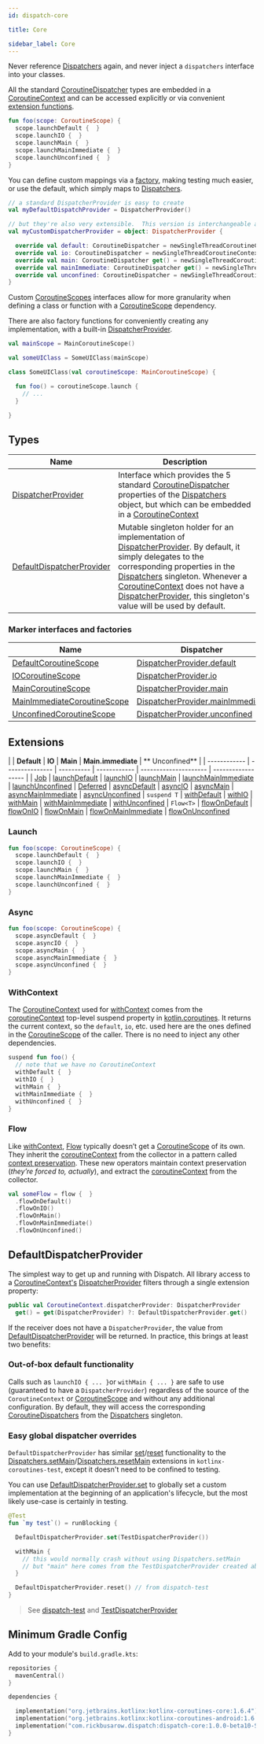 ```yaml
---
id: dispatch-core

title: Core

sidebar_label: Core
---
```



Never reference [Dispatchers] again, and never inject a `dispatchers` interface into your classes.

All the standard [CoroutineDispatcher] types are embedded in a [CoroutineContext] and can be
accessed explicitly or via convenient [extension functions](#extensions).

```kotlin
fun foo(scope: CoroutineScope) {
  scope.launchDefault {  }
  scope.launchIO {  }
  scope.launchMain {  }
  scope.launchMainImmediate {  }
  scope.launchUnconfined {  }
}
```

You can define custom mappings via a [factory](#marker-interfaces-and-factories), making testing
much easier, or use the default, which simply maps to [Dispatchers].

```kotlin
// a standard DispatcherProvider is easy to create
val myDefaultDispatchProvider = DispatcherProvider()

// but they're also very extensible.  This version is interchangeable and is convenient in some test scenarios.
val myCustomDispatcherProvider = object: DispatcherProvider {

  override val default: CoroutineDispatcher = newSingleThreadCoroutineContext("default")
  override val io: CoroutineDispatcher = newSingleThreadCoroutineContext("io")
  override val main: CoroutineDispatcher get() = newSingleThreadCoroutineContext("main")
  override val mainImmediate: CoroutineDispatcher get() = newSingleThreadCoroutineContext("mainImmediate")
  override val unconfined: CoroutineDispatcher = newSingleThreadCoroutineContext("unconfined")
}
```

Custom [CoroutineScopes][CoroutineScope] interfaces allow for more granularity when defining a class
or function with a [CoroutineScope] dependency.

There are also factory functions for conveniently creating any implementation, with a
built-in [DispatcherProvider].

```kotlin
val mainScope = MainCoroutineScope()

val someUIClass = SomeUIClass(mainScope)

class SomeUIClass(val coroutineScope: MainCoroutineScope) {

  fun foo() = coroutineScope.launch {
    // ...
  }

}
```



## Types

| **Name**                     | **Description**
| -------------                | --------------- |
| [DispatcherProvider]         | Interface which provides the 5 standard [CoroutineDispatcher] properties of the [Dispatchers] object, but which can be embedded in a [CoroutineContext]
| [DefaultDispatcherProvider]  | Mutable singleton holder for an implementation of [DispatcherProvider]. By default, it simply delegates to the corresponding properties in the [Dispatchers] singleton. Whenever a [CoroutineContext] does not have a [DispatcherProvider], this singleton's value will be used by default.

### Marker interfaces and factories

| **Name**                        | **Dispatcher**
| -------------                   | --------------- |
| [DefaultCoroutineScope]         | [DispatcherProvider.default]
| [IOCoroutineScope]              | [DispatcherProvider.io]
| [MainCoroutineScope]            | [DispatcherProvider.main]
| [MainImmediateCoroutineScope]   | [DispatcherProvider.mainImmediate]
| [UnconfinedCoroutineScope]      | [DispatcherProvider.unconfined]

## Extensions

|              | **Default**     | **IO**     | **Main**     | **Main.immediate**    | **
Unconfined**     |
| ------------ | --------------- | ---------- | ------------ | --------------------- | ------------------ |
| [Job]        | [launchDefault] | [launchIO] | [launchMain] | [launchMainImmediate] | [launchUnconfined]
| [Deferred]   | [asyncDefault]  | [asyncIO]  | [asyncMain]  | [asyncMainImmediate]  | [asyncUnconfined]
| `suspend T`  | [withDefault]   | [withIO]   | [withMain]   | [withMainImmediate]   | [withUnconfined]
| `Flow<T>`    | [flowOnDefault] | [flowOnIO] | [flowOnMain] | [flowOnMainImmediate] | [flowOnUnconfined]

### Launch
```kotlin
fun foo(scope: CoroutineScope) {
  scope.launchDefault {  }
  scope.launchIO {  }
  scope.launchMain {  }
  scope.launchMainImmediate {  }
  scope.launchUnconfined {  }
}
```

### Async
```kotlin
fun foo(scope: CoroutineScope) {
  scope.asyncDefault {  }
  scope.asyncIO {  }
  scope.asyncMain {  }
  scope.asyncMainImmediate {  }
  scope.asyncUnconfined {  }
}
```

### WithContext

The [CoroutineContext] used for [withContext] comes from
the [coroutineContext][kotlin.coroutineContext] top-level suspend property in [kotlin.coroutines].
It returns the current context, so the `default`, `io`, etc. used here are the ones defined in
the [CoroutineScope] of the caller. There is no need to inject any other dependencies.

```kotlin
suspend fun foo() {
  // note that we have no CoroutineContext
  withDefault {  }
  withIO {  }
  withMain {  }
  withMainImmediate {  }
  withUnconfined {  }
}
```

### Flow

Like [withContext], [Flow] typically doesn’t get a [CoroutineScope] of its own. They inherit
the [coroutineContext][kotlin.coroutineContext] from the collector in a pattern
called [context preservation][context_preservation]. These new operators maintain context
preservation (*they’re forced to, actually*), and extract
the [coroutineContext][kotlin.coroutineContext] from the collector.

```kotlin
val someFlow = flow {  }
  .flowOnDefault()
  .flowOnIO()
  .flowOnMain()
  .flowOnMainImmediate()
  .flowOnUnconfined()
```

## DefaultDispatcherProvider

The simplest way to get up and running with Dispatch. All library access to a
[CoroutineContext's][CoroutineContext] [DispatcherProvider] filters through a single extension
property:

```kotlin
public val CoroutineContext.dispatcherProvider: DispatcherProvider
  get() = get(DispatcherProvider) ?: DefaultDispatcherProvider.get()
```

If the receiver does not have a `DispatcherProvider`, the value from [DefaultDispatcherProvider]
will be returned. In practice, this brings at least two benefits:

### Out-of-box default functionality

Calls such as `launchIO { ... }`or `withMain { ... }` are safe to use (guaranteed to have a
`DispatcherProvider`) regardless of the source of the `CoroutineContext` or [CoroutineScope] and
without any additional configuration. By default, they will access the corresponding
[CoroutineDispatchers][CoroutineDispatcher] from the [Dispatchers] singleton.

### Easy global dispatcher overrides

`DefaultDispatcherProvider` has similar
[set][DefaultDispatcherProvider.set]/[reset][DefaultDispatcherProvider.set] functionality to the
[Dispatchers.setMain]/[Dispatchers.resetMain] extensions in `kotlinx-coroutines-test`, except it
doesn't need to be confined to testing.

You can use [DefaultDispatcherProvider.set] to globally set a custom implementation at the beginning
of an application's lifecycle, but the most likely use-case is certainly in testing.

```kotlin
@Test
fun `my test`() = runBlocking {

  DefaultDispatcherProvider.set(TestDispatcherProvider())

  withMain {
    // this would normally crash without using Dispatchers.setMain
    // but "main" here comes from the TestDispatcherProvider created above -- not Dispatchers.Main
  }

  DefaultDispatcherProvider.reset() // from dispatch-test
}
```
> See [dispatch-test] and [TestDispatcherProvider]

## Minimum Gradle Config

Add to your module's `build.gradle.kts`:

```kotlin
repositories {
  mavenCentral()
}

dependencies {

  implementation("org.jetbrains.kotlinx:kotlinx-coroutines-core:1.6.4")
  implementation("org.jetbrains.kotlinx:kotlinx-coroutines-android:1.6.4")
  implementation("com.rickbusarow.dispatch:dispatch-core:1.0.0-beta10-SNAPSHOT")
}
```

[DispatcherProvider]: https://rbusarow.github.io/Dispatch/api/dispatch-core/dispatch.core/-dispatcher-provider/index.html

[DefaultDispatcherProvider]: https://rbusarow.github.io/Dispatch/api/dispatch-core/dispatch.core/-default-dispatcher-provider/index.html

[DefaultCoroutineScope]: https://rbusarow.github.io/Dispatch/api/dispatch-core/dispatch.core/-default-coroutine-scope/index.html

[DispatcherProvider.default]: https://rbusarow.github.io/Dispatch/api/dispatch-core/dispatch.core/-dispatcher-provider/index.html#dispatch.core/DispatcherProvider/default/#/PointingToDeclaration/

[IOCoroutineScope]: https://rbusarow.github.io/Dispatch/api/dispatch-core/dispatch.core/-i-o-coroutine-scope/index.html

[DispatcherProvider.io]: https://rbusarow.github.io/Dispatch/api/dispatch-core/dispatch.core/-dispatcher-provider/index.html#dispatch.core/DispatcherProvider/io/#/PointingToDeclaration/

[MainCoroutineScope]: https://rbusarow.github.io/Dispatch/api/dispatch-core/dispatch.core/-main-coroutine-scope/index.html

[DispatcherProvider.main]: https://rbusarow.github.io/Dispatch/api/dispatch-core/dispatch.core/-dispatcher-provider/index.html#dispatch.core/DispatcherProvider/main/#/PointingToDeclaration/

[MainImmediateCoroutineScope]: https://rbusarow.github.io/Dispatch/api/dispatch-core/dispatch.core/-main-immediate-coroutine-scope/index.html

[DispatcherProvider.mainImmediate]: https://rbusarow.github.io/Dispatch/api/dispatch-core/dispatch.core/-dispatcher-provider/index.html#dispatch.core/DispatcherProvider/mainImmediate/#/PointingToDeclaration/

[UnconfinedCoroutineScope]: https://rbusarow.github.io/Dispatch/api/dispatch-core/dispatch.core/-unconfined-coroutine-scope/index.html

[DispatcherProvider.unconfined]: https://rbusarow.github.io/Dispatch/api/dispatch-core/dispatch.core/-dispatcher-provider/index.html#dispatch.core/DispatcherProvider/unconfined/#/PointingToDeclaration/

[launchDefault]: https://rbusarow.github.io/Dispatch/api/dispatch-core/dispatch.core/launch-default.html

[launchIO]: https://rbusarow.github.io/Dispatch/api/dispatch-core/dispatch.core/launch-i-o.html

[launchMain]: https://rbusarow.github.io/Dispatch/api/dispatch-core/dispatch.core/launch-main.html

[launchMainImmediate]: https://rbusarow.github.io/Dispatch/api/dispatch-core/dispatch.core/launch-main-immediate.html

[launchUnconfined]: https://rbusarow.github.io/Dispatch/api/dispatch-core/dispatch.core/launch-unconfined.html

[asyncDefault]: https://rbusarow.github.io/Dispatch/api/dispatch-core/dispatch.core/async-default.html

[asyncIO]: https://rbusarow.github.io/Dispatch/api/dispatch-core/dispatch.core/async-i-o.html

[asyncMain]: https://rbusarow.github.io/Dispatch/api/dispatch-core/dispatch.core/async-main.html

[asyncMainImmediate]: https://rbusarow.github.io/Dispatch/api/dispatch-core/dispatch.core/async-main-immediate.html

[asyncUnconfined]: https://rbusarow.github.io/Dispatch/api/dispatch-core/dispatch.core/async-unconfined.html

[withDefault]: https://rbusarow.github.io/Dispatch/api/dispatch-core/dispatch.core/with-default.html

[withIO]: https://rbusarow.github.io/Dispatch/api/dispatch-core/dispatch.core/with-i-o.html

[withMain]: https://rbusarow.github.io/Dispatch/api/dispatch-core/dispatch.core/with-main.html

[withMainImmediate]: https://rbusarow.github.io/Dispatch/api/dispatch-core/dispatch.core/with-main-immediate.html

[withUnconfined]: https://rbusarow.github.io/Dispatch/api/dispatch-core/dispatch.core/with-unconfined.html

[flowOnDefault]: https://rbusarow.github.io/Dispatch/api/dispatch-core/dispatch.core/flow-on-default.html

[flowOnIO]: https://rbusarow.github.io/Dispatch/api/dispatch-core/dispatch.core/flow-on-i-o.html

[flowOnMain]: https://rbusarow.github.io/Dispatch/api/dispatch-core/dispatch.core/flow-on-main.html

[flowOnMainImmediate]: https://rbusarow.github.io/Dispatch/api/dispatch-core/dispatch.core/flow-on-main-immediate.html

[flowOnUnconfined]: https://rbusarow.github.io/Dispatch/api/dispatch-core/dispatch.core/flow-on-unconfined.html

[DefaultDispatcherProvider.set]: https://rbusarow.github.io/Dispatch/api/dispatch-core/dispatch.core/-default-dispatcher-provider/set.html


[TestDispatcherProvider]: https://rbusarow.github.io/Dispatch/api/dispatch-test/dispatch.test/-test-dispatcher-provider/index.html

[context_preservation]: https://medium.com/@elizarov/execution-context-of-kotlin-flows-b8c151c9309b

[CoroutineContext]: https://kotlinlang.org/api/latest/jvm/stdlib/kotlin.coroutines/-coroutine-context/

[CoroutineDispatcher]: https://kotlin.github.io/kotlinx.coroutines/kotlinx-coroutines-core/kotlinx.coroutines/-coroutine-dispatcher/index.html

[CoroutineScope]: https://kotlin.github.io/kotlinx.coroutines/kotlinx-coroutines-core/kotlinx.coroutines/coroutine-scope.html

[Deferred]: https://kotlin.github.io/kotlinx.coroutines/kotlinx-coroutines-core/kotlinx.coroutines/-deferred/index.html

[dispatch-test]: https://rbusarow.github.io/Dispatch/api/dispatch-test/dispatch.test/index.html

[Dispatchers.resetMain]: https://kotlin.github.io/kotlinx.coroutines/kotlinx-coroutines-test/kotlinx.coroutines.test/kotlinx.coroutines.-dispatchers/reset-main.html

[Dispatchers.setMain]: https://kotlin.github.io/kotlinx.coroutines/kotlinx-coroutines-test/kotlinx.coroutines.test/kotlinx.coroutines.-dispatchers/set-main.html

[Dispatchers]: https://kotlin.github.io/kotlinx.coroutines/kotlinx-coroutines-core/kotlinx.coroutines/-dispatchers/index.html

[Flow]: https://kotlin.github.io/kotlinx.coroutines/kotlinx-coroutines-core/kotlinx.coroutines.flow/-flow/index.html

[Job]: https://kotlin.github.io/kotlinx.coroutines/kotlinx-coroutines-core/kotlinx.coroutines/-job/index.html

[kotlin.coroutineContext]: https://kotlinlang.org/api/latest/jvm/stdlib/kotlin.coroutines/coroutine-context.html

[kotlin.coroutines]: https://kotlinlang.org/api/latest/jvm/stdlib/kotlin.coroutines/index.html

[withContext]: https://kotlin.github.io/kotlinx.coroutines/kotlinx-coroutines-core/kotlinx.coroutines/with-context.html
